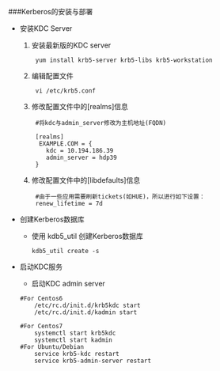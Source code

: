 ###Kerberos的安装与部署

* 安装KDC Server

    1. 安装最新版的KDC server
        
            yum install krb5-server krb5-libs krb5-workstation
        
    2. 编辑配置文件
    
            vi /etc/krb5.conf
        
    3. 修改配置文件中的[realms]信息
        
            #将kdc与admin_server修改为主机地址(FQDN)
            
            [realms]
             EXAMPLE.COM = {
               kdc = 10.194.186.39
               admin_server = hdp39
            }
    4. 修改配置文件中的[libdefaults]信息
    
            #由于一些应用需要刷新tickets(如HUE)，所以进行如下设置：
            renew_lifetime = 7d
            
            
* 创建Kerberos数据库

    - 使用 kdb5_util 创建Kerberos数据库
        
          kdb5_util create -s
          
          
* 启动KDC服务
    - 启动KDC admin server
    ```
    #For Centos6
        /etc/rc.d/init.d/krb5kdc start
        /etc/rc.d/init.d/kadmin start
        
    #For Centos7
        systemctl start krb5kdc
        systemctl start kadmin
    #For Ubuntu/Debian
        service krb5-kdc restart
        service krb5-admin-server restart  
    ```